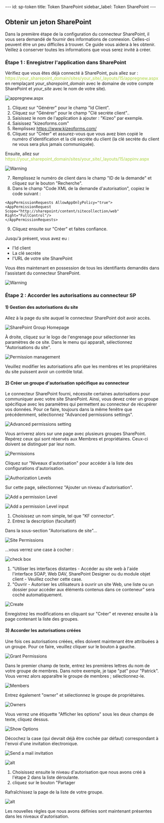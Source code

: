 <head>
    <meta name="robots" content="noindex">
</head>
---
id: sp-token
title: Token SharePoint
sidebar_label: Token SharePoint
---

## Obtenir un jeton SharePoint

Dans la première étape de la configuration du connecteur SharePoint, il vous sera demandé de fournir des informations de connexion.
Celles-ci peuvent être un peu difficiles à trouver. Ce guide vous aidera à les obtenir.
Veillez à conserver toutes les informations que vous serez invité à créer.

### Étape 1 : Enregistrer l'application dans SharePoint

Vérifiez que vous êtes déjà connecté à SharePoint, puis allez sur :
<span style="color:#ABD33D">https://your_sharepoint_domain/sites/your_site/_layouts/15/appregnew.aspx</span> en remplaçant *your_sharepoint_domain* avec le domaine de votre compte SharePoint et *your_site* avec le nom de votre site).


![appregnew.aspx][token-01]

1. Cliquez sur "Générer" pour le champ "Id Client".
2. Cliquez sur "Générer" pour le champ "Clé secrète client"..
3. Saisissez le nom de l'application à ajouter : "Kizeo" par exemple.
4. Saisissez "kizeoforms.com"
5. Remplissez https://www.kizeoforms.com/
6. Cliquez sur "Créer" et assurez-vous que vous avez bien copié le numéro d'identification et la clé secrète du client (la clé secrète du client ne vous sera plus jamais communiquée).

Ensuite, allez sur <span style="color:#ABD33D">https://your_sharepoint_domain/sites/your_site/_layouts/15/appinv.aspx</span>

![Warning][token-02]

7. Remplissez le numéro de client dans le champ "ID de la demande" et cliquez sur le bouton "Recherche".
8. Dans le champ "Code XML de la demande d'autorisation", copiez le code suivant :

```
<AppPermissionRequests AllowAppOnlyPolicy="true">
<AppPermissionRequest Scope="http://sharepoint/content/sitecollection/web" Right="FullControl"/>
</AppPermissionRequests>
```

9. Cliquez ensuite sur "Créer" et faites confiance.

Jusqu'à présent, vous avez eu :

- l'Id client
- La clé secrète
- l'URL de votre site SharePoint

Vous êtes maintenant en possession de tous les identifiants demandés dans l'assistant du connecteur SharePoint.

![Warning][token-04]

### Étape 2 : Accorder les autorisations au connecteur SP

#### 1) Gestion des autorisations du site

Allez à la page du site auquel le connecteur SharePoint doit avoir accès.

![SharePoint Group Homepage][token-05]

À droite, cliquez sur le logo de l'engrenage pour sélectionner les paramètres de ce site.
Dans le menu qui apparaît, sélectionnez "Autorisations du site".

![Permission management][token-23]

Veuillez modifier les autorisations afin que les membres et les propriétaires du site puissent avoir
un contrôle total.

#### 2) Créer un groupe d'autorisation spécifique au connecteur

Le connecteur SharePoint fourni, nécessite certaines autorisations pour communiquer avec votre site SharePoint. Ainsi, vous devez créer un groupe spécifique avec les paramètres qui permettent au connecteur de récupérer vos données.
Pour ce faire, toujours dans la même fenêtre que précédemment, sélectionnez "Advanced permissions settings".

![Advanced permissions setting][token-08]

Vous arriverez alors sur une page avec plusieurs groupes SharePoint. Repérez ceux qui sont réservés aux
Membres et propriétaires. Ceux-ci doivent se distinguer par leur nom.

![Permissions][token-09]

Cliquez sur "Niveaux d'autorisation" pour accéder à la liste des configurations d'autorisation.

![Authorization Levels][token-10]

Sur cette page, sélectionnez "Ajouter un niveau d'autorisation".

![Add a permission Level][token-11]

![Add a permission Level input][token-12]

1. Choisissez un nom simple, tel que "KF connector".
2. Entrez la description (facultatif)

Dans la sous-section "Autorisations de site"...

![Site Permissions][token-13]

...vous verrez une case à cocher :

![check box][token-14]

1. "Utiliser les interfaces distantes - Accéder au site web à l'aide l'interface SOAP, Web DAV, SharePoint Designer ou du module objet client - Veuillez cocher cette case.
2. "Ouvrir - Autoriser les utilisateurs à ouvrir un site Web, une liste ou un dossier pour accéder aux éléments contenus dans ce conteneur" sera coché automatiquement.

![Create][token-15]

Enregistrez les modifications en cliquant sur "Créer" et revenez ensuite à la page contenant la liste des groupes. 

#### 3) Accorder les autorisations créées

Une fois ces autorisations créées, elles doivent maintenant être attribuées à un groupe. Pour ce faire, veuillez cliquer sur le bouton à gauche.

![Grant Permissions][token-16]

Dans le premier champ de texte, entrez les premières lettres du nom de votre groupe de membres. Dans notre exemple, je tape "pat" pour "Patrick". Vous verrez alors apparaître le groupe de membres ; sélectionnez-le.

![Members][token-17]

Entrez également "owner" et sélectionnez le groupe de propriétaires.

![Owners][token-18]

Vous verrez une étiquette "Afficher les options" sous les deux champs de texte, cliquez dessus.

![Show Options][token-19]

Décochez la case (qui devrait déjà être cochée par défaut) correspondant à l'envoi d'une invitation électronique.

![Send a mail invitation][token-20]

![alt][token-21]

1. Choisissez ensuite le niveau d'autorisation que nous avons créé à l'étape 2 dans la liste déroulante.
2. cliquez sur le bouton "Partager

Rafraîchissez la page de la liste de votre groupe.

![alt][token-22]

Les nouvelles règles que nous avons définies sont maintenant présentes dans les niveaux d'autorisation.


<!-- ************************** -->
<!-- ***** Pictures List ****** --> 
<!-- ************************** -->

[token-01]: /kizeo-forms-documentations/img/sp/fr/tokenfr-sp-01.png
[token-02]: /kizeo-forms-documentations/img/sp/fr/tokenfr-sp-02.png
[token-03]: /kizeo-forms-documentations/img/sp/fr/tokenfr-sp-03.png
[token-04]: /kizeo-forms-documentations/img/sp/en/token-sp-04.png
[token-05]: /kizeo-forms-documentations/img/sp/fr/tokenfr-sp-05.png
[token-06]: /kizeo-forms-documentations/img/sp/fr/tokenfr-sp-06.png
[token-07]: /kizeo-forms-documentations/img/sp/fr/tokenfr-sp-07.png
[token-08]: /kizeo-forms-documentations/img/sp/fr/tokenfr-sp-08.png
[token-09]: /kizeo-forms-documentations/img/sp/fr/tokenfr-sp-09.png
[token-10]: /kizeo-forms-documentations/img/sp/fr/tokenfr-sp-10.png
[token-11]: /kizeo-forms-documentations/img/sp/fr/tokenfr-sp-11.png
[token-12]: /kizeo-forms-documentations/img/sp/fr/tokenfr-sp-12.png
[token-13]: /kizeo-forms-documentations/img/sp/fr/tokenfr-sp-13.png
[token-14]: /kizeo-forms-documentations/img/sp/fr/tokenfr-sp-14.png
[token-15]: /kizeo-forms-documentations/img/sp/fr/tokenfr-sp-15.png
[token-16]: /kizeo-forms-documentations/img/sp/fr/tokenfr-sp-16.png
[token-17]: /kizeo-forms-documentations/img/sp/fr/tokenfr-sp-17.png
[token-18]: /kizeo-forms-documentations/img/sp/fr/tokenfr-sp-18.png
[token-19]: /kizeo-forms-documentations/img/sp/fr/tokenfr-sp-19.png
[token-20]: /kizeo-forms-documentations/img/sp/fr/tokenfr-sp-20.png
[token-21]: /kizeo-forms-documentations/img/sp/fr/tokenfr-sp-21.png
[token-22]: /kizeo-forms-documentations/img/sp/fr/tokenfr-sp-22.png
[token-23]: /kizeo-forms-documentations/img/sp/en/token-sp-23.png
[separator]: /kizeo-forms-documentations/img/sp/en/installen-09.png
